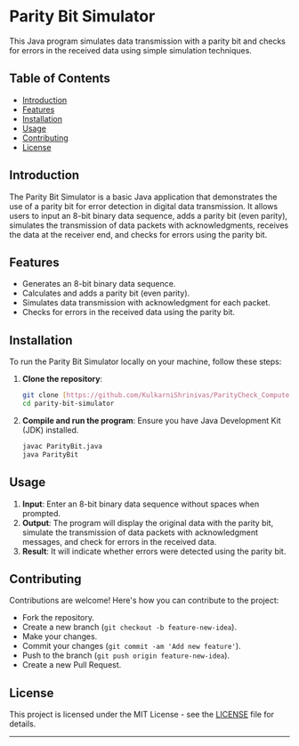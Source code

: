 
# Parity Bit Simulator

This Java program simulates data transmission with a parity bit and checks for errors in the received data using simple simulation techniques.

## Table of Contents

- [Introduction](#introduction)
- [Features](#features)
- [Installation](#installation)
- [Usage](#usage)
- [Contributing](#contributing)
- [License](#license)

## Introduction

The Parity Bit Simulator is a basic Java application that demonstrates the use of a parity bit for error detection in digital data transmission. It allows users to input an 8-bit binary data sequence, adds a parity bit (even parity), simulates the transmission of data packets with acknowledgments, receives the data at the receiver end, and checks for errors using the parity bit.

## Features

- Generates an 8-bit binary data sequence.
- Calculates and adds a parity bit (even parity).
- Simulates data transmission with acknowledgment for each packet.
- Checks for errors in the received data using the parity bit.

## Installation

To run the Parity Bit Simulator locally on your machine, follow these steps:

1. **Clone the repository**:
   ```bash
   git clone [https://github.com/KulkarniShrinivas/ParityCheck_Computer-Network.git]
   cd parity-bit-simulator
   ```

2. **Compile and run the program**:
   Ensure you have Java Development Kit (JDK) installed.
   ```bash
   javac ParityBit.java
   java ParityBit
   ```

## Usage

1. **Input**: Enter an 8-bit binary data sequence without spaces when prompted.
2. **Output**: The program will display the original data with the parity bit, simulate the transmission of data packets with acknowledgment messages, and check for errors in the received data.
3. **Result**: It will indicate whether errors were detected using the parity bit.

## Contributing

Contributions are welcome! Here's how you can contribute to the project:

- Fork the repository.
- Create a new branch (`git checkout -b feature-new-idea`).
- Make your changes.
- Commit your changes (`git commit -am 'Add new feature'`).
- Push to the branch (`git push origin feature-new-idea`).
- Create a new Pull Request.

## License

This project is licensed under the MIT License - see the [LICENSE](LICENSE) file for details.

---

